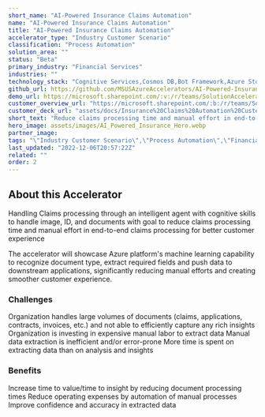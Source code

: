 ```yaml
---
short_name: "AI-Powered Insurance Claims Automation"
name: "AI-Powered Insurance Claims Automation"
title: "AI-Powered Insurance Claims Automation"
accelerator_type: "Industry Customer Scenario"
classification: "Process Automation"
solution_area: ""
status: "Beta"
primary_industry: "Financial Services"
industries: ""
technology_stack: "Cognitive Services,Cosmos DB,Bot Framework,Azure Storage,Form Recognizer,Luis"
github_url: https://github.com/MSUSAzureAccelerators/AI-Powered-Insurance-Claims-Automation-Accelerator
demo_url: https://microsoft.sharepoint.com/:v:/r/teams/SolutionAcceleratorsPartnerForum/Shared%20Documents/General/MSUS%20Azure%20Accelerator%20Assets/AI-Powered%20Insurance%20Claims%20Automation/POV_demo_AI-Powered%20Insurance%20Claims%20Automation.mp4?csf=1&web=1&e=ipzgws
customer_overview_url: "https://microsoft.sharepoint.com/:b:/r/teams/SolutionAcceleratorsPartnerForum/Shared%20Documents/General/MSUS%20Azure%20Accelerator%20Assets/AI-Powered%20Insurance%20Claims%20Automation/Insurance%20Claims%20Automation%20Overview.pdf?csf=1&web=1&e=zzmChf"
customer_deck_url: "assets/docs/Insurance%20Claims%20Automation%20Customer%20Deck.pdf"
short_text: "Reduce claims processing time and manual effort in end-to-end claims processing for better customer experience."
hero_image: assets/images/AI_Powered_Insurance_Hero.webp
partner_image: 
tags: "\"Industry Customer Scenario\",\"Process Automation\",\"Financial Services\",\"Cognitive Services\",\"Cosmos DB\",\"Bot Framework\",\"Azure Storage\",\"Form Recognizer\",\"Luis\",\"Beta\""
last_updated: "2022-12-06T20:57:22Z"
related: ""
order: 2
---
```

## About this Accelerator

Handling Claims processing through an intelligent agent with cognitive skills to handle image, ID, and documents with goal to reduce claims processing time and manual effort in end-to-end claims processing for better customer experience

The accelerator will showcase Azure platform's machine learning capability to recognize document type, extract required fields and push data to downstream applications, significantly reducing manual efforts and creating smoother customer experience.

### Challenges
Organization handles large volumes of documents (claims, applications, contracts, invoices, etc.) and not able to efficiently capture any rich insights
Organization is investing in expensive manual labor to extract data
Manual data extraction is inefficient and/or error-prone
More time is spent on extracting data than on analysis and insights

### Benefits
Increase time to value/time to insight by reducing document processing times
Reduce operating expenses by automation of manual processes
Improve confidence and accuracy in extracted data